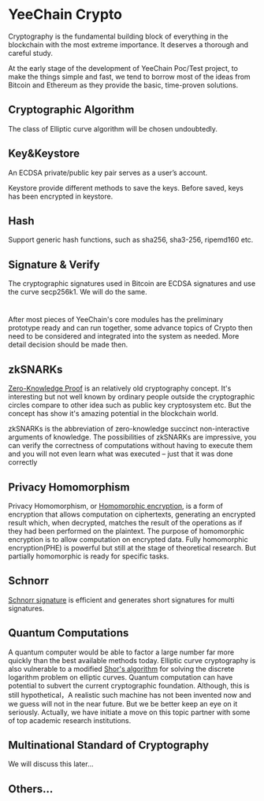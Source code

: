 # YeeChain Crypto 

 Cryptography is the fundamental building block of everything in the blockchain with the most extreme importance. It deserves a thorough and careful study.
 
 At the early stage of the development of YeeChain Poc/Test project, to make the things simple and fast, we tend to borrow most of the ideas from Bitcoin and Ethereum
 as they provide the basic, time-proven solutions. 
 
 ## Cryptographic Algorithm
 The class of Elliptic curve algorithm will be chosen undoubtedly.
 
 ## Key&Keystore
 An ECDSA private/public key pair serves as a user’s account.
 
 Keystore provide different methods to save the keys. Before saved, keys has been encrypted in keystore.
 
 ## Hash
 Support generic hash functions, such as sha256, sha3-256, ripemd160 etc.

 ## Signature & Verify
 The cryptographic signatures used in Bitcoin are ECDSA signatures and use the curve secp256k1. We will do the same.
 
 
 
  
 #
 After most pieces of YeeChain's core modules has the preliminary prototype ready and can run together, some advance topics of Crypto then need to be considered and integrated into the system as needed. More detail decision should be made then.
 
 ## zkSNARKs 
 [Zero-Knowledge Proof](https://en.wikipedia.org/wiki/Zero-knowledge_proof) is an relatively old cryptography concept. It's interesting but not well known by ordinary people outside the cryptographic circles compare to other idea such as public key cryptosystem etc. 
 But the concept has show it's amazing potential in the blockchain world.
 
 zkSNARKs is the abbreviation of zero-knowledge succinct non-interactive arguments of knowledge.
 The possibilities of zkSNARKs are impressive, you can verify the correctness of computations without having to execute them and you will not even learn what was executed – just that it was done correctly
 
 ## Privacy Homomorphism
 Privacy Homomorphism, or [Homomorphic encryption](https://en.wikipedia.org/wiki/Homomorphic_encryption),  is a form of encryption that allows computation on ciphertexts, generating an encrypted result which, when decrypted, matches the result of the operations as if they had been performed on the plaintext. The purpose of homomorphic encryption is to allow computation on encrypted data.
 Fully homomorphic encryption(PHE) is powerful but still at the stage of theoretical research. But partially homomorphic is ready for specific tasks.

 
 ## Schnorr
 [Schnorr signature](https://en.wikipedia.org/wiki/Schnorr_signature) is efficient and generates short signatures for multi signatures.
 
 ## Quantum Computations
 A quantum computer would be able to factor a large number far more quickly than the best available methods today. 
 Elliptic curve cryptography is also vulnerable to a modified [Shor's algorithm](https://en.wikipedia.org/wiki/Shor%27s_algorithm) for solving the discrete logarithm problem on elliptic curves.
 Quantum computation can have potential to subvert the current cryptographic foundation.
 Although, this is still hypothetical，A realistic such machine has not been invented now and we guess will not in the near future.
 But we be better keep an eye on it seriously.
 Actually, we have initiate a move on this topic partner with some of top academic research institutions.
 
 ## Multinational Standard of Cryptography
 We will discuss this later...
 
 
 ## Others...
